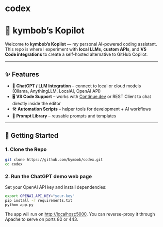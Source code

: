 # codex
# 🤖 kymbob’s Kopilot

Welcome to **kymbob’s Kopilot** — my personal AI-powered coding assistant.
This repo is where I experiment with **local LLMs**, **custom APIs**, and **VS Code integrations** to create a self-hosted alternative to GitHub Copilot.

---

## ✨ Features
- 🧠 **ChatGPT / LLM Integration** – connect to local or cloud models (Ollama, AnythingLLM, LocalAI, OpenAI API)
- 🖥 **VS Code Support** – works with [Continue.dev](https://continue.dev) or REST Client to chat directly inside the editor
- 🛠 **Automation Scripts** – helper tools for development + AI workflows
- 📂 **Prompt Library** – reusable prompts and templates

---

## 🚀 Getting Started

### 1. Clone the Repo
```bash
git clone https://github.com/kymbob/codex.git
cd codex
```

### 2. Run the ChatGPT demo web page
Set your OpenAI API key and install dependencies:

```bash
export OPENAI_API_KEY="your-key"
pip install -r requirements.txt
python app.py
```

The app will run on [http://localhost:5000](http://localhost:5000). You can reverse-proxy it through Apache to serve on ports 80 or 443.
